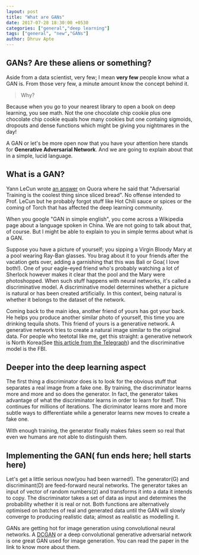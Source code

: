 ```yaml
---
layout: post
title: "What are GANs"
date: 2017-07-28 18:30:00 +0530
categories: ["general","deep learning"]
tags: ["general", "new","GANs"]
author: Dhruv Apte
---
```


## GANs? Are these aliens or something?

Aside from a data scientist, very few; I mean **very few** people know what a GAN is. From those very few, a minute amount
know the concept behind it.

> Why?

Because when you go to your nearest library to open a book on deep learning, you see math. Not the one chocolate chip cookie plus
one chocolate chip cookie equals how many cookies but one containg sigmoids, dropouts and dense functions which might be giving you
nightmares in the day!

A GAN or let's be more open now that you have your attention here stands for **Generative Adversarial Network**. And we are
going to explain about that in a simple, lucid language.

## What is a GAN?

Yann LeCun wrote [an answer](https://www.quora.com/What-are-some-recent-and-potentially-upcoming-breakthroughs-in-unsupervised-learning)
on Quora where he said that "Adversarial Training is the coolest thing since sliced bread". No offense intended to Prof. LeCun but he 
probably forgot stuff like Hot Chili sauce or spices or the coming of Torch that has affected the deep learning community.

When you google "GAN in simple english", you come across a Wikipedia page about a language spoken in China. We are not going to talk 
about that, of course. But I might be able to explain to you in simple terms about what is a GAN.

Suppose you have a picture of yourself; you sipping a Virgin Bloody Mary at a pool wearing Ray-Ban glasses. You brag about it to your
friends after the vacation gets over, adding a garnishing that this was Bali or Goa( I love both!). One of your eagle-eyed friend who's
probably watching a lot of Sherlock however makes it clear that the pool and the Mary were photoshopped. When such stuff happens with 
neural networks, it's called a discriminative model. A discriminative model determines whether a picture is natural or has been created 
artificially. In this context, being natural is whether it belongs to the dataset of the network.

Coming back to the main idea, another friend of yours has got your back. He helps you produce another similar photo of yourself, this time 
you are drinking tequila shots. This friend of yours is a generative network. A generative network tries to create a natural image similar
to the original data. For people who teetotal like me, get this straight: a generative network is North Korea(See [this article from the 
Telegraph](https://www.telegraph.co.uk/news/2017/12/11/quality-fake-supernotes-found-seoul-fan-suspicions-north-korea/)) and the
discriminative model is the FBI.

## Deeper into the deep learning aspect

The first thing a discriminator does is to look for the obvious stuff that separates a real image from a fake one. By training,
the discriminator learns more and more and so does the generator. In fact, the generator takes advantage of what the discriminator
learns in order to learn for itself. This continues for millions of iterations. The dicriminator learns more and more subtle ways to 
differentiate while a generator learns new moves to create a fake one.

With enough training, the generator finally makes fakes seem so real that even we humans are not able to distinguish them.

## Implementing the GAN( fun ends here; hell starts here)

Let's get a little serious now(you had been warned!). The generator(G) and discriminant(D) are feed-forward neural networks. The generator
takes an input of vector of random numbers(z) and transforms it into a data it intends to copy. The discriminator takes a set of data
as input and determines the probability whether it is real or not. Both functions are alternatively optimised on batches of real and 
generated data until the GAN will slowly converge to producing realistic data; almost as realistic as modelling it.

GANs are getting hot for image generation using convolutional neural networks. A [DCGAN](http://arxiv.org/abs/1511.06434) or a deep convolutional
generative adversarial network is one great GAN used for image generation. You can read the paper in the link to know more about them. 
